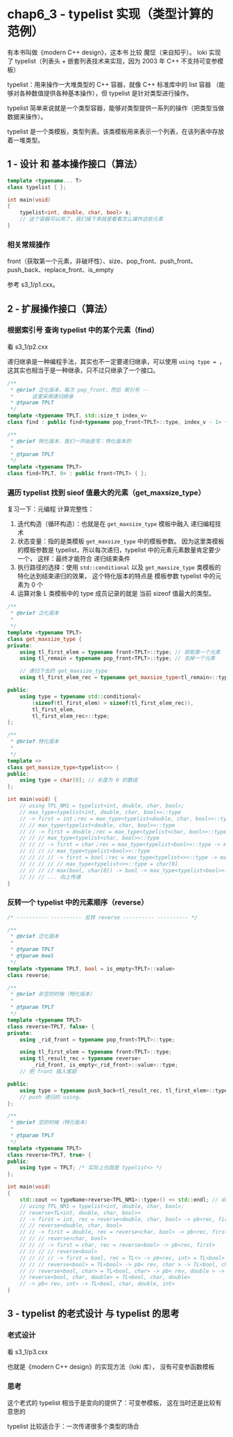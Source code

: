 # chap6_3 - typelist 实现（类型计算的 范例）

有本书叫做《modern C++ design》，这本书 比较 魔怔（来自知乎）。
loki 实现了 typelist（列表头 + 嵌套列表技术来实现，因为 2003 年 C++ 不支持可变参模板）

typelist：用来操作一大堆类型的 C++ 容器，就像 C++ 标准库中的 list 容器
（能够对各种数值提供各种基本操作），但 typelist 是针对类型进行操作。

typelist 简单来说就是一个类型容器，能够对类型提供一系列的操作（把类型当做数据来操作）。

typelist 是一个类模板，类型列表。该类模板用来表示一个列表，在该列表中存放着一堆类型。

## 1 - 设计 和 基本操作接口（算法）

```cxx
template <typename... T>
class typelist { };

int main(void)
{
    typelist<int, double, char, bool> s;
    // 这个容器可以用了，我们接下来就是看看怎么操作这些元素
}
```

### 相关常规操作

front（获取第一个元素，非破坏性）、size、pop_front、push_front、
push_back、replace_front、is_empty

参考 s3_1/p1.cxx。

## 2 - 扩展操作接口（算法）

### 根据索引号 查询 typelist 中的某个元素（find）

看 s3_1/p2.cxx

递归继承是一种编程手法，其实也不一定要递归继承，可以使用 `using type = `，
这其实也相当于是一种继承，只不过只继承了一个接口。

```cxx
/**
 * @brief 泛化版本，每次 pop_front，然后 索引号 --
 *		这里采用递归继承
 * @tparam TPLT
 */
template <typename TPLT, std::size_t index_v>
class find : public find<typename pop_front<TPLT>::type, index_v - 1> { };

/**
 * @brief 特化版本，我们一开始是写：特化版本的
 *
 * @tparam TPLT
 */
template <typename TPLT>
class find<TPLT, 0> : public front<TPLT> { };
```

### 遍历 typelist 找到 sieof 值最大的元素（get_maxsize_type）

复习一下：元编程 计算完整性：

1. 迭代构造（循环构造）：也就是在 `get_maxsize_type` 模板中融入 递归编程技术
2. 状态变量：指的是类模板 `get_maxsize_type` 中的模板参数。
   因为这里类模板的模板参数是 typelist，所以每次递归，typelist 中的元素元素数量肯定要少一个，
   这样：最终才能符合 递归结束条件
3. 执行路径的选择：使用 `std::conditional` 以及 `get_maxsize_type` 类模板的特化达到结束递归的效果，
   这个特化版本的特点是 模板参数 typelist 中的元素为 0 个
4. 运算对象 L 类模板中的 type 成员记录的就是 当前 sizeof 值最大的类型。

```cxx
/**
 * @brief 泛化版本
 *
 */
template <typename TPLT>
class get_maxsize_type {
private:
    using tl_first_elem = typename front<TPLT>::type; // 获取第一个元素
    using tl_remain = typename pop_front<TPLT>::type; // 去掉一个元素

    // 递归下去的 get_maxsize_type
    using tl_first_elem_rec = typename get_maxsize_type<tl_remain>::type;

public:
    using type = typename std::conditional<
        (sizeof(tl_first_elem) > sizeof(tl_first_elem_rec)),
        tl_first_elem,
        tl_first_elem_rec>::type;
};

/**
 * @brief 特化版本
 *
 */
template <>
class get_maxsize_type<typelist<>> {
public:
    using type = char[0]; // 长度为 0 的数组
};

int main(void) {
    // using TPL_NM1 = typelist<int, double, char, bool>;
    // max_type<typelist<int, double, char, bool>>::type
    // -> first = int；rec = max_type<typelist<double, char, bool>>::type -> max
    // // max_type<typelist<double, char, bool>>::type
    // // -> first = double；rec = max_type<typelist<char, bool>>::type -> max
    // // // max_type<typelist<char, bool>>::type
    // // // -> first = char；rec = max_type<typelist<bool>>::type -> max
    // // // // max_type<typelist<bool>>::type
    // // // // -> first = bool；rec = max_type<typelist<>>::type -> max
    // // // // // max_type<typelist<>>::type = char[0]
    // // // // max(bool, char[0]) -> bool -> max_type<typelist<bool>>::type = bool
    // // // ... 向上传递
}
```

### 反转一个 typelist 中的元素顺序（reverse）

```cxx
/* ---------- ---------- 反转 reverse ---------- ---------- */

/**
 * @brief 泛化版本
 *
 * @tparam TPLT
 * @tparam bool
 */
template <typename TPLT, bool = is_empty<TPLT>::value>
class reverse;

/**
 * @brief 非空的时候（特化版本）
 *
 * @tparam TPLT
 */
template <typename TPLT>
class reverse<TPLT, false> {
private:
    using _rid_front = typename pop_front<TPLT>::type;

    using tl_first_elem = typename front<TPLT>::type;
    using tl_result_rec = typename reverse<
        _rid_front, is_empty<_rid_front>::value>::type;
    // 把 front 插入尾部

public:
    using type = typename push_back<tl_result_rec, tl_first_elem>::type;
    // push 递归的 using。
};

/**
 * @brief 空的时候（特化版本）
 *
 * @tparam TPLT
 */
template <typename TPLT>
class reverse<TPLT, true> {
public:
    using type = TPLT; /* 实际上也就是 typelist<> */
};

int main(void)
{
    std::cout << typeName<reverse<TPL_NM1>::type>() << std::endl; // double
    // using TPL_NM1 = typelist<int, double, char, bool>;
    // reverse<TL<int, double, char, bool>>
    // -> first = int, rec = reverse<double, char, bool> -> pb<rec, first>
    // // reverse<double, char, bool>
    // // -> first = double, rec = reverse<char, bool> -> pb<rec, first>
    // // // reverse<char, bool>
    // // // -> first = char, rec = reverse<bool> -> pb<rec, first>
    // // // // reverse<bool>
    // // // // -> first = bool, rec = TL<> -> pb<rec, int> = TL<bool>
    // // // reverse<bool> = TL<bool> -> pb< rev, char > -> TL<bool, char>
    // // reverse<bool, char> = TL<bool, char> -> pb< rev, double > -> TL<bool, char, double>
    // reverse<bool, char, double> = TL<bool, char, double>
    // -> pb< rev, int> -> TL<bool, char, double, int>
}
```

## 3 - typelist 的老式设计 与 typelist 的思考

### 老式设计

看 s3_1/p3.cxx

也就是《modern C++ design》的实现方法（loki 库），
没有可变参函数模板

### 思考

这个老式的 typelist 相当于是变向的提供了：可变参模板，
这在当时还是比较有意思的

typelist 比较适合于：一次传递很多个类型的场合
